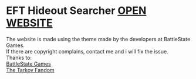 # EFT Hideout Searcher [OPEN WEBSITE](https://ago061.github.io/EFT-Hideout-Searcher/index.html)
The website is made using the theme made by the developers at BattleState Games.\
If there are copyright complains, contact me and i will fix the issue.\
Thanks to:\
[BattleState Games](https://www.battlestategames.com)\
[The Tarkov Fandom](https://escapefromtarkov.fandom.com/)
